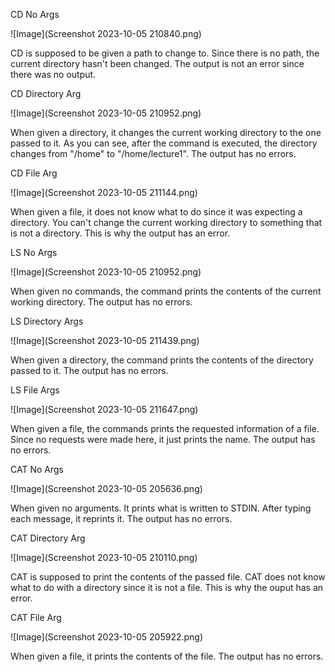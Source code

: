 CD No Args

![Image](Screenshot 2023-10-05 210840.png)

CD is supposed to be given a path to change to. Since there is no path, the current directory hasn't been changed. The output is not an error since there was no output.

CD Directory Arg

![Image](Screenshot 2023-10-05 210952.png)

When given a directory, it changes the current working directory to the one passed to it. As you can see, after the command is executed, the directory changes from "/home" to "/home/lecture1". The output has no errors.

CD File Arg

![Image](Screenshot 2023-10-05 211144.png)

When given a file, it does not know what to do since it was expecting a directory. You can't change the current working directory to something that is not a directory. This is why the output has an error.

LS No Args

![Image](Screenshot 2023-10-05 210952.png)

When given no commands, the command prints the contents of the current working directory. The output has no errors.

LS Directory Args

![Image](Screenshot 2023-10-05 211439.png)

When given a directory, the command prints the contents of the directory passed to it. The output has no errors.

LS File Args

![Image](Screenshot 2023-10-05 211647.png)

When given a file, the commands prints the requested information of a file. Since no requests were made here, it just prints the name. The output has no errors.

CAT No Args

![Image](Screenshot 2023-10-05 205636.png)

When given no arguments. It prints what is written to STDIN. After typing each message, it reprints it. The output has no errors.

CAT Directory Arg

![Image](Screenshot 2023-10-05 210110.png)

CAT is supposed to print the contents of the passed file. CAT does not know what to do with a directory since it is not a file. This is why the ouput has an error.

CAT File Arg

![Image](Screenshot 2023-10-05 205922.png)

When given a file, it prints the contents of the file. The output has no errors.

